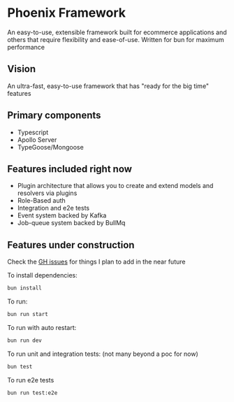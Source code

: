 # Phoenix Framework
An easy-to-use, extensible framework built for ecommerce applications and others
that require flexibility and ease-of-use. Written for bun for maximum performance

## Vision
An ultra-fast, easy-to-use framework that has "ready for the big time" features

## Primary components
* Typescript
* Apollo Server
* TypeGoose/Mongoose

## Features included right now
* Plugin architecture that allows you to create and extend models and resolvers via plugins
* Role-Based auth
* Integration and e2e tests
* Event system backed by Kafka
* Job-queue system backed by BullMq

## Features under construction
Check the [GH issues](https://github.com/Phoenix-Codeworx/phoenix-framework/issues) for things I plan to add in the near future

To install dependencies:

```bash
bun install
```

To run:

```bash
bun run start
```

To run with auto restart:

```bash
bun run dev
```

To run unit and integration tests: (not many beyond a poc for now)

```bash
bun test
```

To run e2e tests

```bash
bun run test:e2e
```

